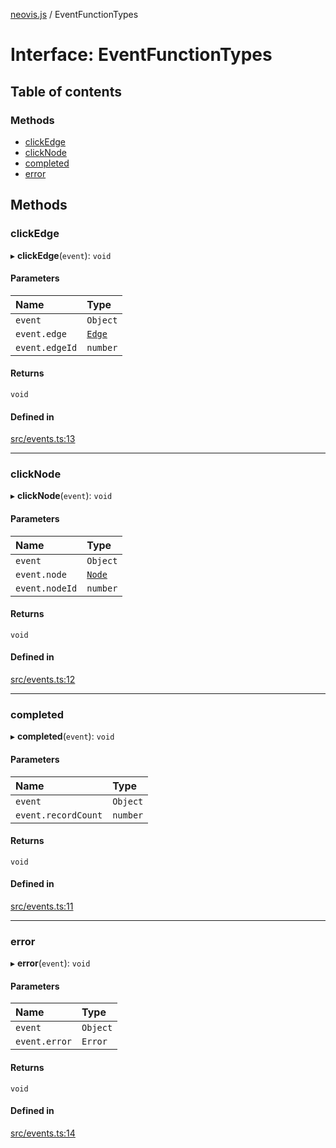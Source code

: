 [neovis.js](../README.md) / EventFunctionTypes

# Interface: EventFunctionTypes

## Table of contents

### Methods

- [clickEdge](EventFunctionTypes.md#clickedge)
- [clickNode](EventFunctionTypes.md#clicknode)
- [completed](EventFunctionTypes.md#completed)
- [error](EventFunctionTypes.md#error)

## Methods

### clickEdge

▸ **clickEdge**(`event`): `void`

#### Parameters

| Name | Type |
| :------ | :------ |
| `event` | `Object` |
| `event.edge` | [`Edge`](Edge.md) |
| `event.edgeId` | `number` |

#### Returns

`void`

#### Defined in

[src/events.ts:13](https://github.com/thebestnom/neovis.js/blob/2344f9f/src/events.ts#L13)

___

### clickNode

▸ **clickNode**(`event`): `void`

#### Parameters

| Name | Type |
| :------ | :------ |
| `event` | `Object` |
| `event.node` | [`Node`](Node.md) |
| `event.nodeId` | `number` |

#### Returns

`void`

#### Defined in

[src/events.ts:12](https://github.com/thebestnom/neovis.js/blob/2344f9f/src/events.ts#L12)

___

### completed

▸ **completed**(`event`): `void`

#### Parameters

| Name | Type |
| :------ | :------ |
| `event` | `Object` |
| `event.recordCount` | `number` |

#### Returns

`void`

#### Defined in

[src/events.ts:11](https://github.com/thebestnom/neovis.js/blob/2344f9f/src/events.ts#L11)

___

### error

▸ **error**(`event`): `void`

#### Parameters

| Name | Type |
| :------ | :------ |
| `event` | `Object` |
| `event.error` | `Error` |

#### Returns

`void`

#### Defined in

[src/events.ts:14](https://github.com/thebestnom/neovis.js/blob/2344f9f/src/events.ts#L14)
